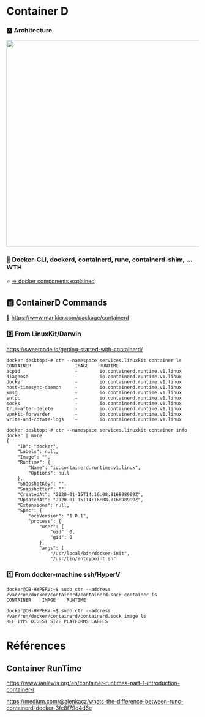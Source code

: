 # Container D

### :a: Architecture

<img src="https://containerd.io/img/architecture.png" width="891" height="540"></img>


### :open_book: Docker-CLI, dockerd, containerd, runc, containerd-shim, ... WTH

:star: [=> docker components explained](http://alexander.holbreich.org/docker-components-explained)


## :b: ContainerD Commands

:closed_book: https://www.mankier.com/package/containerd

### :zero: From LinuxKit/Darwin

https://sweetcode.io/getting-started-with-containerd/

```
docker-desktop:~# ctr --namespace services.linuxkit container ls
CONTAINER                IMAGE    RUNTIME                           
acpid                    -        io.containerd.runtime.v1.linux    
diagnose                 -        io.containerd.runtime.v1.linux    
docker                   -        io.containerd.runtime.v1.linux    
host-timesync-daemon     -        io.containerd.runtime.v1.linux    
kmsg                     -        io.containerd.runtime.v1.linux    
sntpc                    -        io.containerd.runtime.v1.linux    
socks                    -        io.containerd.runtime.v1.linux    
trim-after-delete        -        io.containerd.runtime.v1.linux    
vpnkit-forwarder         -        io.containerd.runtime.v1.linux    
write-and-rotate-logs    -        io.containerd.runtime.v1.linux    
```

```
docker-desktop:~# ctr --namespace services.linuxkit container info docker | more
{
    "ID": "docker",
    "Labels": null,
    "Image": "",
    "Runtime": {
        "Name": "io.containerd.runtime.v1.linux",
        "Options": null
    },
    "SnapshotKey": "",
    "Snapshotter": "",
    "CreatedAt": "2020-01-15T14:16:08.816898999Z",
    "UpdatedAt": "2020-01-15T14:16:08.816898999Z",
    "Extensions": null,
    "Spec": {
        "ociVersion": "1.0.1",
        "process": {
            "user": {
                "uid": 0,
                "gid": 0
            },
            "args": [
                "/usr/local/bin/docker-init",
                "/usr/bin/entrypoint.sh"
```

### :one: From docker-machine ssh/HyperV
   
```
docker@CB-HYPERV:~$ sudo ctr --address /var/run/docker/containerd/containerd.sock container ls
CONTAINER    IMAGE    RUNTIME
```

```
docker@CB-HYPERV:~$ sudo ctr --address /var/run/docker/containerd/containerd.sock image ls
REF TYPE DIGEST SIZE PLATFORMS LABELS
```

# Références 


## Container RunTime

https://www.ianlewis.org/en/container-runtimes-part-1-introduction-container-r

https://medium.com/@alenkacz/whats-the-difference-between-runc-containerd-docker-3fc8f79d4d6e
